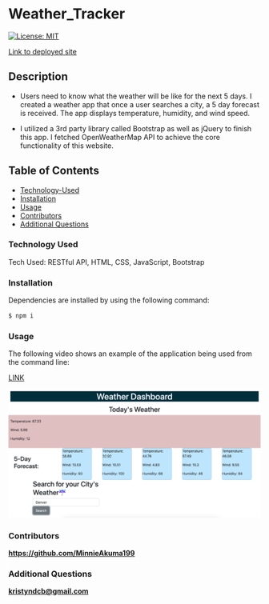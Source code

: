 # Weather_Tracker

[![License: MIT](https://img.shields.io/badge/License-MIT-yellow.svg)](https://opensource.org/licenses/MIT)

[Link to deployed site](https://minnieakuma199.github.io/Weather_Tracker/)

## Description

- Users need to know what the weather will be like for the next 5 days. I created a weather app that once a user searches a city, a 5 day forecast is received. The app displays temperature, humidity, and wind speed.

- I utilized a 3rd party library called Bootstrap as well as jQuery to finish this app. I fetched OpenWeatherMap API to achieve the core functionality of this website. 

## Table of Contents

- [Technology-Used](#technology-used)
- [Installation](#installation)
- [Usage](#usage)
- [Contributors](#contributors)
- [Additional Questions](#additional-questions)

### Technology Used

Tech Used: RESTful API, HTML, CSS, JavaScript, Bootstrap

### Installation

Dependencies are installed by using the following command:

```md
$ npm i
```

### Usage

The following video shows an example of the application being used from the command line:

[LINK](https://minnieakuma199.github.io/Weather_Tracker/)

![alt text](./Screen%20Shot%202022-05-19%20at%203.47.09%20PM.png)

### Contributors

**https://github.com/MinnieAkuma199**

### Additional Questions

**kristyndcb@gmail.com**
